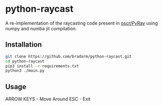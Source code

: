 # python-raycast
A re-implementation of the raycasting code present in [oscr/PyRay](https://github.com/oscr/PyRay) using numpy and numba jit compilation.

## Installation
```sh
git clone https://github.com/bradarm/python-raycast.git
cd python-raycast
pip3 install -r requirements.txt
python3 ./main.py
```

## Usage
ARROW KEYS - Move Around
ESC - Exit